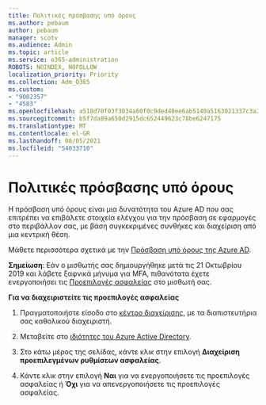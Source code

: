 ```yaml
---
title: Πολιτικές πρόσβασης υπό όρους
ms.author: pebaum
author: pebaum
manager: scotv
ms.audience: Admin
ms.topic: article
ms.service: o365-administration
ROBOTS: NOINDEX, NOFOLLOW
localization_priority: Priority
ms.collection: Adm_O365
ms.custom:
- "9002357"
- "4583"
ms.openlocfilehash: a518d70f03f3034a60f0c9ded40ee6ab5140a5163021337c3a2aee7f18575c3d
ms.sourcegitcommit: b5f7da89a650d2915dc652449623c78be6247175
ms.translationtype: MT
ms.contentlocale: el-GR
ms.lasthandoff: 08/05/2021
ms.locfileid: "54033710"
---
```

# <a name="conditional-access-policies"></a>Πολιτικές πρόσβασης υπό όρους

Η πρόσβαση υπό όρους είναι μια δυνατότητα του Azure AD που σας επιτρέπει να επιβάλετε στοιχεία ελέγχου για την πρόσβαση σε εφαρμογές στο περιβάλλον σας, με βάση συγκεκριμένες συνθήκες και διαχείριση από μια κεντρική θέση.

Μάθετε περισσότερα σχετικά με την [Πρόσβαση υπό όρους της Azure AD](https://docs.microsoft.com/azure/active-directory/conditional-access/).  

**Σημείωση**: Εάν ο μισθωτής σας δημιουργήθηκε μετά τις 21 Οκτωβρίου 2019 και λάβετε ξαφνικά μήνυμα για MFA, πιθανότατα έχετε ενεργοποιήσει τις [Προεπιλογές ασφαλείας](https://aka.ms/securitydefaults) στο μισθωτή σας.

**Για να διαχειριστείτε τις προεπιλογές ασφαλείας**

1. Πραγματοποιήστε είσοδο στο [κέντρο διαχείρισης](https://go.microsoft.com/fwlink/p/?linkid=834822), με τα διαπιστευτήρια σας καθολικού διαχειριστή.

2. Μεταβείτε στο [ιδιότητες του Azure Active Directory](https://portal.azure.com/#blade/Microsoft_AAD_IAM/ActiveDirectoryMenuBlade/Properties).

3. Στο κάτω μέρος της σελίδας, κάντε κλικ στην επιλογή **Διαχείριση προεπιλεγμένων ρυθμίσεων ασφαλείας**.

4. Κάντε κλικ στην επιλογή **Ναι** για να ενεργοποιήσετε τις προεπιλογές ασφαλείας ή **Όχι** για να απενεργοποιήσετε τις προεπιλογές ασφαλείας.
